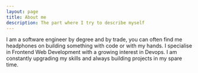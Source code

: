 ```yaml
---
layout: page
title: About me
description: The part where I try to describe myself
---
```

I am a software engineer by degree and by trade, you can often find me headphones on building something with code or with my hands. I specialise in Frontend Web Development with a growing interest in Devops. I am constantly upgrading my skills and always building projects in my spare time.
